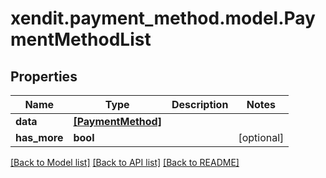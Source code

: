# xendit.payment_method.model.PaymentMethodList


## Properties
Name | Type | Description | Notes
------------ | ------------- | ------------- | -------------
**data** | [**[PaymentMethod]**](PaymentMethod.md) |  | 
**has_more** | **bool** |  | [optional] 

[[Back to Model list]](../README.md#documentation-for-models) [[Back to API list]](../README.md#documentation-for-api-endpoints) [[Back to README]](../README.md)


